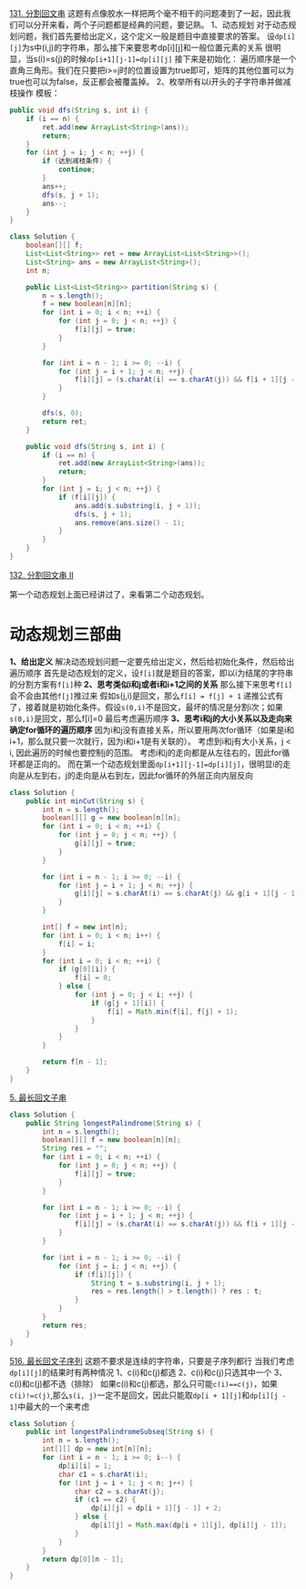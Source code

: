[131. 分割回文串](https://leetcode-cn.com/problems/palindrome-partitioning/)
这题有点像胶水一样把两个毫不相干的问题凑到了一起，因此我们可以分开来看，两个子问题都是经典的问题，要记熟。
1、动态规划
对于动态规划问题，我们首先要给出定义，这个定义一般是题目中直接要求的答案。
设`dp[i][j]`为s中(i,j)的字符串，那么接下来要思考dp[i][j]和一般位置元素的关系
很明显，当s(i)=s(j)的时候`dp[i+1][j-1]=dp[i][j]`
接下来是初始化：
遍历顺序是一个直角三角形。我们在只要把i>=j时的位置设置为true即可，矩阵的其他位置可以为true也可以为false，反正都会被覆盖掉。
2、枚举所有以i开头的子字符串并做减枝操作
模板：
```java
public void dfs(String s, int i) {
    if (i == n) {
        ret.add(new ArrayList<String>(ans));
        return;
    }
    for (int j = i; j < n; ++j) {
        if (达到减枝条件) {
            continue;
        }
        ans++;
        dfs(s, j + 1);
        ans--;
    }
}
```

```java
class Solution {
    boolean[][] f;
    List<List<String>> ret = new ArrayList<List<String>>();
    List<String> ans = new ArrayList<String>();
    int n;

    public List<List<String>> partition(String s) {
        n = s.length();
        f = new boolean[n][n];
        for (int i = 0; i < n; ++i) {
            for (int j = 0; j < n; ++j) {
                f[i][j] = true;
            }
        }

        for (int i = n - 1; i >= 0; --i) {
            for (int j = i + 1; j < n; ++j) {
                f[i][j] = (s.charAt(i) == s.charAt(j)) && f[i + 1][j - 1];
            }
        }

        dfs(s, 0);
        return ret;
    }

    public void dfs(String s, int i) {
        if (i == n) {
            ret.add(new ArrayList<String>(ans));
            return;
        }
        for (int j = i; j < n; ++j) {
            if (f[i][j]) {
                ans.add(s.substring(i, j + 1));
                dfs(s, j + 1);
                ans.remove(ans.size() - 1);
            }
        }
    }
}
```

[132. 分割回文串 II](https://leetcode-cn.com/problems/palindrome-partitioning-ii/)

第一个动态规划上面已经讲过了，来看第二个动态规划。
# 动态规划三部曲
**1、给出定义**
解决动态规划问题一定要先给出定义，然后给初始化条件，然后给出遍历顺序
首先是动态规划的定义，设`f[i]`就是题目的答案，即以i为结尾的字符串的分割方案有`f[i]`种
**2、思考类似i和j或者i和i+1之间的关系**
那么接下来思考`f[i]`会不会由其他`f[j]`推过来
假如s(j,i)是回文，那么`f[i] = f[j] + 1`
递推公式有了，接着就是初始化条件。假设`s(0,i)`不是回文，最坏的情况是分割i次；如果`s(0,i)`是回文，那么f[i]=0
最后考虑遍历顺序
**3、思考i和j的大小关系以及走向来确定for循环的遍历顺序**
因为i和j没有直接关系，所以要用两次for循环（如果是i和i+1，那么就只要一次就行，因为i和i+1是有关联的）。
考虑到i和j有大小关系，j < i, 因此遍历的时候也要控制j的范围。
考虑i和j的走向都是从左往右的，因此for循环都是正向的。
而在第一个动态规划里面`dp[i+1][j-1]=dp[i][j]`，很明显i的走向是从左到右，j的走向是从右到左，因此for循环的外层正向内层反向
```java
class Solution {
    public int minCut(String s) {
        int n = s.length();
        boolean[][] g = new boolean[n][n];
        for (int i = 0; i < n; ++i) {
            for (int j = 0; j < n; ++j) {
                g[i][j] = true;
            }
        }

        for (int i = n - 1; i >= 0; --i) {
            for (int j = i + 1; j < n; ++j) {
                g[i][j] = s.charAt(i) == s.charAt(j) && g[i + 1][j - 1];
            }
        }

        int[] f = new int[n];
        for (int i = 0; i < n; i++) {
            f[i] = i;
        }
        for (int i = 0; i < n; ++i) {
            if (g[0][i]) {
                f[i] = 0;
            } else {
                for (int j = 0; j < i; ++j) {
                    if (g[j + 1][i]) {
                        f[i] = Math.min(f[i], f[j] + 1);
                    }
                }
            }
        }

        return f[n - 1];
    }
}
```
[5. 最长回文子串](https://leetcode-cn.com/problems/longest-palindromic-substring/)
```java
class Solution {
    public String longestPalindrome(String s) {
        int n = s.length();
        boolean[][] f = new boolean[n][n];
        String res = "";
        for (int i = 0; i < n; ++i) {
            for (int j = 0; j < n; ++j) {
                f[i][j] = true;
            }
        }

        for (int i = n - 1; i >= 0; --i) {
            for (int j = i + 1; j < n; ++j) {
                f[i][j] = (s.charAt(i) == s.charAt(j)) && f[i + 1][j - 1];
            }
        }

        for (int i = n - 1; i >= 0; --i) {
            for (int j = i; j < n; ++j) {
                if (f[i][j]) {
                    String t = s.substring(i, j + 1);
                    res = res.length() > t.length() ? res : t;
                }
            }
        }
        return res;
    }
}
```
[516. 最长回文子序列](https://leetcode-cn.com/problems/longest-palindromic-subsequence/)
这题不要求是连续的字符串，只要是子序列都行
当我们考虑`dp[i][j]`的结果时有两种情况
1、c(i)和c(j)都选
2、c(i)和c(j)只选其中一个
3、c(i)和c(j)都不选（排除）
如果c(i)和c(j)都选，那么只可能`c(i)==c(j)`，如果`c(i)!=c(j)`,那么`s(i, j)`一定不是回文，因此只能取`dp[i + 1][j]`和`dp[i][j - 1]`中最大的一个来考虑
```java
class Solution {
    public int longestPalindromeSubseq(String s) {
        int n = s.length();
        int[][] dp = new int[n][n];
        for (int i = n - 1; i >= 0; i--) {
            dp[i][i] = 1;
            char c1 = s.charAt(i);
            for (int j = i + 1; j < n; j++) {
                char c2 = s.charAt(j);
                if (c1 == c2) {
                    dp[i][j] = dp[i + 1][j - 1] + 2;
                } else {
                    dp[i][j] = Math.max(dp[i + 1][j], dp[i][j - 1]);
                }
            }
        }
        return dp[0][n - 1];
    }
}
```
